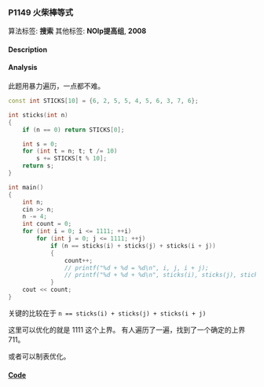 ### P1149 火柴棒等式

算法标签: **搜索**
其他标签: **NOIp提高组**, **2008**


#### Description

#### Analysis

此题用暴力遍历，一点都不难。

```cpp
const int STICKS[10] = {6, 2, 5, 5, 4, 5, 6, 3, 7, 6};

int sticks(int n)
{
    if (n == 0) return STICKS[0];

    int s = 0;
    for (int t = n; t; t /= 10)
        s += STICKS[t % 10];
    return s;
}

int main()
{
    int n;
    cin >> n;
    n -= 4;
    int count = 0;
    for (int i = 0; i <= 1111; ++i)
        for (int j = 0; j <= 1111; ++j)
            if (n == sticks(i) + sticks(j) + sticks(i + j))
            {
                count++;
                // printf("%d + %d = %d\n", i, j, i + j);
                // printf("%d + %d + %d\n", sticks(i), sticks(j), sticks(i + j));
            }
    cout << count;
}
```

关键的比较在于 `n == sticks(i) + sticks(j) + sticks(i + j)`

这里可以优化的就是 1111 这个上界。 有人遍历了一遍，找到了一个确定的上界 711。

或者可以制表优化。


#### [Code](../cpp/p1149.cpp)
